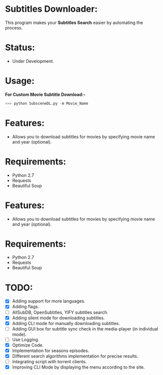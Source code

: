# Subtitles Downloader:
This program makes your **Subtitles Search** easier by automating the process.

# Status:

- Under Development.

# Usage:

**For Custom Movie Subtitle Download:-**

```python
>>> python SubsceneDL.py -m Movie_Name
```

# Features:

- Allows you to download subtitles for movies by specifying movie name and year (optional).

# Requirements:

- Python 2.7
- Requests
- Beautiful Soup

# Features:

- Allows you to download subtitles for movies by specifying movie name and year (optional).

# Requirements:

- Python 2.7
- Requests
- Beautiful Soup

# TODO:

- [x] Adding support for more languages.
- [x] Adding flags.
- [ ] AllSubDB, OpenSubtitles, YIFY subtitles search.
- [X] Adding silent mode for downloading subtitles.
- [X] Adding CLI mode for manually downloading subtitles.
- [ ] Adding GUI box for subtitle sync check in the media-player (in individual mode).
- [ ] Use Logging.
- [X] Optimize Code.
- [X] Implementation for seasons episodes.
- [X] Different search algorithms implementation for precise results. 
- [ ] Integrating script with torrent clients.
- [X] Improving CLI Mode by displaying the menu according to the site.
